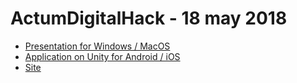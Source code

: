 # ActumDigitalHack - 18 may 2018


* [Presentation for Windows / MacOS](https://github.com/mike-petrov/hackatons/tree/master/ActumDigitalHack%20-%2018%20may%202018/Presentation)
* [Application on Unity for Android / iOS](https://github.com/mike-petrov/hackatons/tree/master/ActumDigitalHack%20-%2018%20may%202018/Application)
* [Site](https://github.com/mike-petrov/hackatons/tree/master/ActumDigitalHack%20-%2018%20may%202018/site)